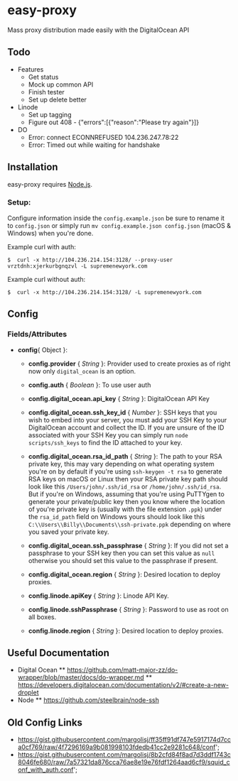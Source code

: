 # easy-proxy
Mass proxy distribution made easily with the DigitalOcean API

## Todo
* Features
  * Get status
  * Mock up common API
  * Finish tester
  * Set up delete better
* Linode
  * Set up tagging
  * Figure out 408 - {"errors":[{"reason":"Please try again"}]}
* DO
  * Error: connect ECONNREFUSED 104.236.247.78:22
  * Error: Timed out while waiting for handshake

## Installation

easy-proxy requires [Node.js](http://nodejs.org/).

### Setup:

Configure information inside the `config.example.json` be sure to rename it to `config.json` or simply run `mv config.example.json config.json` (macOS & Windows) when you're done.

Example curl with auth:

```
$  curl -x http://104.236.214.154:3128/ --proxy-user vrztdnh:xjerkurbgnqzvl -L supremenewyork.com
```

Example curl without auth:

```
$  curl -x http://104.236.214.154:3128/ -L supremenewyork.com
```

## Config

### Fields/Attributes
* **config**{ Object }:
  * **config.provider** {  _String_ }: Provider used to create proxies as of right now only `digital_ocean` is an option.
  * **config.auth** {  _Boolean_ }: To use user auth

  * **config.digital_ocean.api_key** {  _String_ }: DigitalOcean API Key
  * **config.digital_ocean.ssh_key_id** {  _Number_ }: SSH keys that you wish to embed into your server, you must add your SSH Key to your DigitalOcean account and collect the ID. If you are unsure of the ID associated with your SSH Key you can simply run `node scripts/ssh_keys` to find the ID attached to your key.
  * **config.digital_ocean.rsa_id_path** {  _String_ }: The path to your RSA private key, this may vary depending on what operating system you're on by default if you're using `ssh-keygen -t rsa` to generate RSA keys on macOS or Linux then your RSA private key path should look like this `/Users/john/.ssh/id_rsa` or `/home/john/.ssh/id_rsa`. But if you're on Windows, assuming that you're using PuTTYgen to generate your private/public key then you know where the location of you're private key is (usually with the file extension `.ppk`) under the `rsa_id_path` field on Windows yours should look like this `C:\\Users\\Billy\\Documents\\ssh-private.ppk` depending on where you saved your private key.
  * **config.digital_ocean.ssh_passphrase** {  _String_ }: If you did not set a passphrase to your SSH key then you can set this value as `null` otherwise you should set this value to the passphrase if present.
  * **config.digital_ocean.region** {  _String_ }: Desired location to deploy proxies.

  * **config.linode.apiKey** {  _String_ }: Linode API Key.
  * **config.linode.sshPassphrase** {  _String_ }: Password to use as root on all boxes.
  * **config.linode.region** {  _String_ }: Desired location to deploy proxies.


## Useful Documentation
* Digital Ocean
** https://github.com/matt-major-zz/do-wrapper/blob/master/docs/do-wrapper.md
** https://developers.digitalocean.com/documentation/v2/#create-a-new-droplet
* Node
** https://github.com/steelbrain/node-ssh

## Old Config Links
* https://gist.githubusercontent.com/margolisj/ff35ff91df747e5917174d7cca0cf769/raw/4f7296169a9b081998103fdedb41cc2e9281c648/conf';
* https://gist.githubusercontent.com/margolisj/8b2cfd84f8ad7d3ddf1743c8046fe680/raw/7a57321da876cca76ae8e19e76fdf1264aad6cf9/squid_conf_with_auth.conf';
